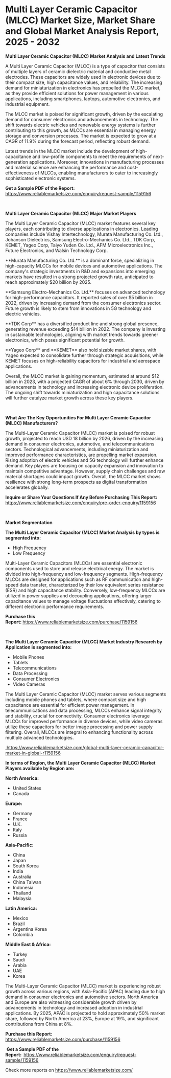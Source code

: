 <p><h1>Multi Layer Ceramic Capacitor (MLCC) Market Size, Market Share and Global Market Analysis Report, 2025 - 2032</h1></p><p><strong>Multi Layer Ceramic Capacitor (MLCC) Market Analysis and Latest Trends</strong></p>
<p><p>A Multi Layer Ceramic Capacitor (MLCC) is a type of capacitor that consists of multiple layers of ceramic dielectric material and conductive metal electrodes. These capacitors are widely used in electronic devices due to their compact size, high capacitance values, and reliability. The increasing demand for miniaturization in electronics has propelled the MLCC market, as they provide efficient solutions for power management in various applications, including smartphones, laptops, automotive electronics, and industrial equipment.</p><p>The MLCC market is poised for significant growth, driven by the escalating demand for consumer electronics and advancements in technology. The shift towards electric vehicles and renewable energy systems is further contributing to this growth, as MLCCs are essential in managing energy storage and conversion processes. The market is expected to grow at a CAGR of 11.9% during the forecast period, reflecting robust demand.</p><p>Latest trends in the MLCC market include the development of high-capacitance and low-profile components to meet the requirements of next-generation applications. Moreover, innovations in manufacturing processes and material science are enhancing the performance and cost-effectiveness of MLCCs, enabling manufacturers to cater to increasingly sophisticated electronic systems.</p></p>
<p><strong>Get a Sample PDF of the Report:&nbsp;</strong> <a href="https://www.reliablemarketsize.com/enquiry/request-sample/1159156?utm_campaign=2778&utm_medium=2&utm_source=Github&utm_content=ia&utm_term=28022025&utm_id=multi-layer-ceramic-capacitor-mlcc">https://www.reliablemarketsize.com/enquiry/request-sample/1159156</a></p>
<p>&nbsp;</p>
<p><strong>Multi Layer Ceramic Capacitor (MLCC) Major Market Players</strong></p>
<p><p>The Multi Layer Ceramic Capacitor (MLCC) market features several key players, each contributing to diverse applications in electronics. Leading companies include Vishay Intertechnology, Murata Manufacturing Co. Ltd., Johanson Dielectrics, Samsung Electro-Mechanics Co. Ltd., TDK Corp, KEMET, Yageo Corp, Taiyo Yuden Co. Ltd., AFM Microelectronics Inc., Future Electronics, and Walsin Technology Corp.</p><p>**Murata Manufacturing Co. Ltd.** is a dominant force, specializing in high-capacity MLCCs for mobile devices and automotive applications. The company's strategic investments in R&D and expansions into emerging markets have resulted in a strong projected growth rate, anticipated to reach approximately $20 billion by 2025.</p><p>**Samsung Electro-Mechanics Co. Ltd.** focuses on advanced technology for high-performance capacitors. It reported sales of over $5 billion in 2022, driven by increasing demand from the consumer electronics sector. Future growth is likely to stem from innovations in 5G technology and electric vehicles.</p><p>**TDK Corp** has a diversified product line and strong global presence, generating revenue exceeding $14 billion in 2022. The company is investing in sustainable technologies, aligning with market trends towards greener electronics, which poses significant potential for growth.</p><p>**Yageo Corp** and **KEMET** also hold sizable market shares, with Yageo expected to consolidate further through strategic acquisitions, while KEMET focuses on high-reliability capacitors for industrial and aerospace applications.</p><p>Overall, the MLCC market is gaining momentum, estimated at around $12 billion in 2023, with a projected CAGR of about 6% through 2030, driven by advancements in technology and increasing electronic device proliferation. The ongoing shift towards miniaturization and high capacitance solutions will further catalyze market growth across these key players.</p></p>
<p>&nbsp;</p>
<p><strong>What Are The Key Opportunities For Multi Layer Ceramic Capacitor (MLCC) Manufacturers?</strong></p>
<p><p>The Multi-Layer Ceramic Capacitor (MLCC) market is poised for robust growth, projected to reach USD 18 billion by 2026, driven by the increasing demand in consumer electronics, automotive, and telecommunications sectors. Technological advancements, including miniaturization and improved performance characteristics, are propelling market expansion. Rising adoption of electric vehicles and 5G technology will further enhance demand. Key players are focusing on capacity expansion and innovation to maintain competitive advantage. However, supply chain challenges and raw material shortages could impact growth. Overall, the MLCC market shows resilience with strong long-term prospects as digital transformation accelerates globally.</p></p>
<p><strong>Inquire or Share Your Questions If Any Before Purchasing This Report:</strong> <a href="https://www.reliablemarketsize.com/enquiry/pre-order-enquiry/1159156?utm_campaign=2778&utm_medium=2&utm_source=Github&utm_content=ia&utm_term=28022025&utm_id=multi-layer-ceramic-capacitor-mlcc">https://www.reliablemarketsize.com/enquiry/pre-order-enquiry/1159156</a></p>
<p>&nbsp;</p>
<p><strong>Market Segmentation</strong></p>
<p><strong>The Multi Layer Ceramic Capacitor (MLCC) Market Analysis by types is segmented into:</strong></p>
<p><ul><li>High Frequency</li><li>Low Frequency</li></ul></p>
<p><p>Multi-Layer Ceramic Capacitors (MLCCs) are essential electronic components used to store and release electrical energy. The market is divided into high-frequency and low-frequency segments. High-frequency MLCCs are designed for applications such as RF communication and high-speed data transfer, characterized by their low equivalent series resistance (ESR) and high capacitance stability. Conversely, low-frequency MLCCs are utilized in power supplies and decoupling applications, offering larger capacitance values to manage voltage fluctuations effectively, catering to different electronic performance requirements.</p></p>
<p><strong>Purchase this Report:&nbsp;</strong><a href="https://www.reliablemarketsize.com/purchase/1159156?utm_campaign=2778&utm_medium=2&utm_source=Github&utm_content=ia&utm_term=28022025&utm_id=multi-layer-ceramic-capacitor-mlcc">https://www.reliablemarketsize.com/purchase/1159156</a></p>
<p>&nbsp;</p>
<p><strong>The Multi Layer Ceramic Capacitor (MLCC) Market Industry Research by Application is segmented into:</strong></p>
<p><ul><li>Mobile Phones</li><li>Tablets</li><li>Telecommunications</li><li>Data Processing</li><li>Consumer Electronics</li><li>Video Cameras</li></ul></p>
<p><p>The Multi Layer Ceramic Capacitor (MLCC) market serves various segments including mobile phones and tablets, where compact size and high capacitance are essential for efficient power management. In telecommunications and data processing, MLCCs enhance signal integrity and stability, crucial for connectivity. Consumer electronics leverage MLCCs for improved performance in diverse devices, while video cameras utilize these capacitors for better image processing and power supply filtering. Overall, MLCCs are integral to enhancing functionality across multiple advanced technologies.</p></p>
<p><a href="https://www.reliablemarketsize.com/global-multi-layer-ceramic-capacitor-market-in-global-r1159156?utm_campaign=2778&utm_medium=2&utm_source=Github&utm_content=ia&utm_term=28022025&utm_id=multi-layer-ceramic-capacitor-mlcc">&nbsp;https://www.reliablemarketsize.com/global-multi-layer-ceramic-capacitor-market-in-global-r1159156</a></p>
<p><strong>In terms of Region, the Multi Layer Ceramic Capacitor (MLCC) Market Players available by Region are:</strong></p>
<p>
    <p> <strong> North America: </strong>
        <ul>
            <li>United States</li>
            <li>Canada</li>
        </ul>
        </p> 
    <p> <strong> Europe: </strong>
        <ul>
            <li>Germany</li>
            <li>France</li>
            <li>U.K.</li>
            <li>Italy</li>
            <li>Russia</li>
        </ul>
        </p> 
    <p> <strong> Asia-Pacific: </strong>
        <ul>
            <li>China</li>
            <li>Japan</li>
            <li>South Korea</li>
            <li>India</li>
            <li>Australia</li>
            <li>China Taiwan</li>
            <li>Indonesia</li>
            <li>Thailand</li>
            <li>Malaysia</li>
        </ul>
        </p> 
    <p> <strong> Latin America: </strong>
        <ul>
            <li>Mexico</li>
            <li>Brazil</li>
            <li>Argentina Korea</li>
            <li>Colombia</li>
        </ul>
        </p> 
    <p> <strong> Middle East & Africa: </strong>
        <ul>
            <li>Turkey</li>
            <li>Saudi</li>
            <li>Arabia</li>
            <li>UAE</li>
            <li>Korea</li>
        </ul>
    </p>
    </p>
<p><p>The Multi-Layer Ceramic Capacitor (MLCC) market is experiencing robust growth across various regions, with Asia-Pacific (APAC) leading due to high demand in consumer electronics and automotive sectors. North America and Europe are also witnessing considerable growth driven by advancements in technology and increased adoption in industrial applications. By 2025, APAC is projected to hold approximately 50% market share, followed by North America at 23%, Europe at 19%, and significant contributions from China at 8%.</p></p>
<p><strong>Purchase this Report: </strong><a href="https://www.reliablemarketsize.com/purchase/1159156?utm_campaign=2778&utm_medium=2&utm_source=Github&utm_content=ia&utm_term=28022025&utm_id=multi-layer-ceramic-capacitor-mlcc">https://www.reliablemarketsize.com/purchase/1159156</a></p>
<p>&nbsp;<strong>Get a Sample PDF of the Report:&nbsp;&nbsp;</strong><a href="https://www.reliablemarketsize.com/enquiry/request-sample/1159156?utm_campaign=2778&utm_medium=2&utm_source=Github&utm_content=ia&utm_term=28022025&utm_id=multi-layer-ceramic-capacitor-mlcc">https://www.reliablemarketsize.com/enquiry/request-sample/1159156</a></p>
<p><strong></strong></p>
<p>Check more reports on <a href="https://www.reliablemarketsize.com/?utm_campaign=2778&utm_medium=2&utm_source=Github&utm_content=ia&utm_term=28022025&utm_id=multi-layer-ceramic-capacitor-mlcc">https://www.reliablemarketsize.com/</a></p>